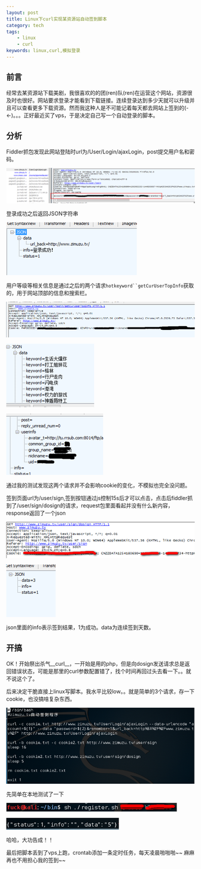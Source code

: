 ```yaml
---
layout: post
title: Linux下curl实现某资源站自动签到脚本
category: tech
tags: 
    - linux
    - curl
keywords: linux,curl,模拟登录
---
```


## 前言

经常去某资源站下载美剧，我很喜欢的的团(ren)队(ren)在运营这个网站，资源很及时也很好。网站要求登录才能看到下载链接。连续登录达到多少天就可以升级并且可以查看更多下载资源。然而我这种人是不可能记着每天都去网站上签到的(-<-)。。。正好最近买了vps，于是决定自己写一个自动登录的脚本。

<!-- more -->

## 分析

Fiddler抓包发现此网站登陆时url为/User/Login/ajaxLogin，post提交用户名和密码。

![img](/img/2015-12-04-zimuzu-auto-login_1.png)

登录成功之后返回JSON字符串

![img](/img/2015-12-04-zimuzu-auto-login_3.png)

用户等级等相关信息是通过之后的两个请求`hotkeyword``getCurUserTopInfo`获取的，用于网站顶部的信息和搜索栏。

![img](/img/2015-12-04-zimuzu-auto-login_4.png)

![img](/img/2015-12-04-zimuzu-auto-login_5.png)

![img](/img/2015-12-04-zimuzu-auto-login_6.png)

通过我的测试发现这两个请求并不会影响cookie的变化，不模拟也完全没问题。

签到页面url为/user/sign,签到按钮通过js控制15s后才可以点击，点击后fiddler抓到了/user/sign/dosign的请求，request包里面看起并没有什么新内容，response返回了一个json

![img](/img/2015-12-04-zimuzu-auto-login_7.png)

![img](/img/2015-12-04-zimuzu-auto-login_8.png)

json里面的info表示签到结果，1为成功。data为连续签到天数。




## 开搞

OK！开始祭出杀气__curl__，一开始是用的php，但是向dosign发送请求总是返回错误状态，可能是那里的curl参数配置错了，找个时间再回过头去看一下。。就不说这个了。

后来决定干脆直接上linux写脚本。我水平比较low。。就是简单的3个请求，存一下cookie，也没搞啥复杂东西。

![img](/img/2015-12-04-zimuzu-auto-login_9.png)

先简单在本地测试了一下

![img](/img/2015-12-04-zimuzu-auto-login_10.png)

![img](/img/2015-12-04-zimuzu-auto-login_11.png)

哈哈，大功告成！！

最后把脚本丢到了vps上跑，crontab添加一条定时任务，每天凌晨啪啪啪~~ 麻麻再也不用担心我的签到~~
<!--stackedit_data:
eyJoaXN0b3J5IjpbOTA2NDM1NzYxLDEyMjQyOTUzMl19
-->